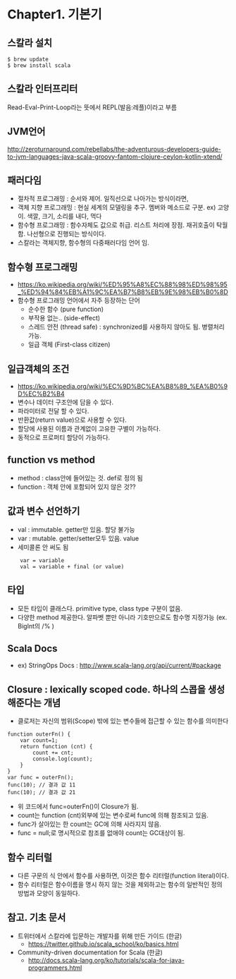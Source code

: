 # Chapter1. 기본기

## 스칼라 설치
```
$ brew update
$ brew install scala
```

## 스칼라 인터프리터
Read-Eval-Print-Loop라는 뜻에서 REPL(발음:레플)이라고 부름

## JVM언어
http://zeroturnaround.com/rebellabs/the-adventurous-developers-guide-to-jvm-languages-java-scala-groovy-fantom-clojure-ceylon-kotlin-xtend/

## 패러다임
- 절차적 프로그래밍 : 순서와 제어. 일직선으로 나아가는 방식이라면,
- 객체 지향 프로그래밍 : 현실 세계의 모델링을 추구. 멤버와 메소드로 구분. ex) 고양이. 색깔, 크기, 소리를 내다, 먹다
- 함수형 프로그래밍 : 함수자체도 값으로 취급. 리스트 처리에 장점. 재귀호출이 탁월 함. 나선형으로 진행되는 방식이다.
- 스칼라는 객체지향, 함수형의 다중패러다임 언어 임.

## 함수형 프로그래밍 
- https://ko.wikipedia.org/wiki/%ED%95%A8%EC%88%98%ED%98%95_%ED%94%84%EB%A1%9C%EA%B7%B8%EB%9E%98%EB%B0%8D
- 함수형 프로그래밍 언어에서 자주 등장하는 단어
    -  순수한 함수 (pure function)
    -  부작용 없는.. (side-effect)
    -  스레드 안전 (thread safe) : synchronized를 사용하지 않아도 됨. 병렬처리 가능.
    -  일급 객체 (First-class citizen)

## 일급객체의 조건 
- https://ko.wikipedia.org/wiki/%EC%9D%BC%EA%B8%89_%EA%B0%9D%EC%B2%B4
- 변수나 데이터 구조안에 담을 수 있다.
- 파라미터로 전달 할 수 있다.
- 반환값(return value)으로 사용할 수 있다.
- 할당에 사용된 이름과 관계없이 고유한 구별이 가능하다.
- 동적으로 프로퍼티 할당이 가능하다.

## function vs method
- method : class안에 들어있는 것. def로 정의 됨
- function : 객체 안에 포함되어 있지 않은 것??

## 값과 변수 선언하기
- val : immutable. getter만 있음. 할당 불가능
- var : mutable. getter/setter모두 있음. value
- 세미콜론 안 써도 됨
```
    var = variable
    val = variable + final (or value)
```

## 타입
- 모든 타입이 클래스다. primitive type, class type 구분이 없음.
- 다양한 method 제공한다. 알파벳 뿐만 아니라 기호만으로도 함수명 지정가능 (ex. BigInt의 /% )

## Scala Docs
- ex) StringOps Docs : http://www.scala-lang.org/api/current/#package

## Closure : lexically scoped code. 하나의 스콥을 생성해준다는 개념
- 클로저는 자신의 범위(Scope) 밖에 있는 변수들에 접근할 수 있는 함수를 의미한다
```
function outerFn() {
    var count=1;
    return function (cnt) {
        count += cnt;
        console.log(count);
    }
}
var func = outerFn();
func(10); // 결과 값 11
func(10); // 결과 값 21
```
- 위 코드에서 func=outerFn()이 Closure가 됨.
- count는 function (cnt)외부에 있는 변수로써 func에 의해 참조되고 있음.
- func가 살아있는 한 count는 GC에 의해 사라지지 않음.
- func = null;로 명시적으로 참조를 없애야 count는 GC대상이 됨.

## 함수 리터럴
- 다른 구문의 식 안에서 함수를 사용하면, 이것은 함수 리터럴(function literal)이다.
- 함수 리터럴은 함수이름을 명시 하지 않는 것을 제외하고는 함수의 일반적인 정의 방법과 모양이 동일하다.

## 참고. 기초 문서
- 트위터에서 스칼라에 입문하는 개발자를 위해 만든 가이드 (한글)
    - https://twitter.github.io/scala_school/ko/basics.html
- Community-driven documentation for Scala (한글)
    - http://docs.scala-lang.org/ko/tutorials/scala-for-java-programmers.html
